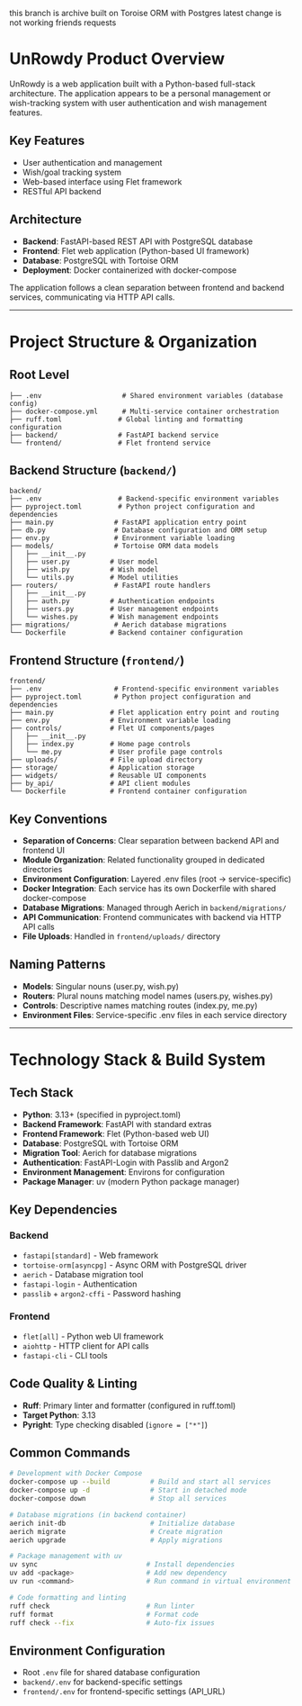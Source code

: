 this branch is archive built on Toroise ORM with Postgres
latest change is not working friends requests

# UnRowdy Product Overview

UnRowdy is a web application built with a Python-based full-stack architecture. The application appears to be a personal management or wish-tracking system with user authentication and wish management features.

## Key Features

- User authentication and management
- Wish/goal tracking system
- Web-based interface using Flet framework
- RESTful API backend

## Architecture

- **Backend**: FastAPI-based REST API with PostgreSQL database
- **Frontend**: Flet web application (Python-based UI framework)
- **Database**: PostgreSQL with Tortoise ORM
- **Deployment**: Docker containerized with docker-compose

The application follows a clean separation between frontend and backend services, communicating via HTTP API calls.

---

# Project Structure & Organization

## Root Level

```
├── .env                    # Shared environment variables (database config)
├── docker-compose.yml      # Multi-service container orchestration
├── ruff.toml              # Global linting and formatting configuration
├── backend/               # FastAPI backend service
└── frontend/              # Flet frontend service
```

## Backend Structure (`backend/`)

```
backend/
├── .env                   # Backend-specific environment variables
├── pyproject.toml         # Python project configuration and dependencies
├── main.py               # FastAPI application entry point
├── db.py                 # Database configuration and ORM setup
├── env.py                # Environment variable loading
├── models/               # Tortoise ORM data models
│   ├── __init__.py
│   ├── user.py          # User model
│   ├── wish.py          # Wish model
│   └── utils.py         # Model utilities
├── routers/              # FastAPI route handlers
│   ├── __init__.py
│   ├── auth.py          # Authentication endpoints
│   ├── users.py         # User management endpoints
│   └── wishes.py        # Wish management endpoints
├── migrations/           # Aerich database migrations
└── Dockerfile           # Backend container configuration
```

## Frontend Structure (`frontend/`)

```
frontend/
├── .env                  # Frontend-specific environment variables
├── pyproject.toml        # Python project configuration and dependencies
├── main.py              # Flet application entry point and routing
├── env.py               # Environment variable loading
├── controls/            # Flet UI components/pages
│   ├── __init__.py
│   ├── index.py         # Home page controls
│   └── me.py            # User profile page controls
├── uploads/             # File upload directory
├── storage/             # Application storage
├── widgets/             # Reusable UI components
├── by_api/              # API client modules
└── Dockerfile           # Frontend container configuration
```

## Key Conventions

- **Separation of Concerns**: Clear separation between backend API and frontend UI
- **Module Organization**: Related functionality grouped in dedicated directories
- **Environment Configuration**: Layered .env files (root → service-specific)
- **Docker Integration**: Each service has its own Dockerfile with shared docker-compose
- **Database Migrations**: Managed through Aerich in `backend/migrations/`
- **API Communication**: Frontend communicates with backend via HTTP API calls
- **File Uploads**: Handled in `frontend/uploads/` directory

## Naming Patterns

- **Models**: Singular nouns (user.py, wish.py)
- **Routers**: Plural nouns matching model names (users.py, wishes.py)
- **Controls**: Descriptive names matching routes (index.py, me.py)
- **Environment Files**: Service-specific .env files in each service directory

---

# Technology Stack & Build System

## Tech Stack

- **Python**: 3.13+ (specified in pyproject.toml)
- **Backend Framework**: FastAPI with standard extras
- **Frontend Framework**: Flet (Python-based web UI)
- **Database**: PostgreSQL with Tortoise ORM
- **Migration Tool**: Aerich for database migrations
- **Authentication**: FastAPI-Login with Passlib and Argon2
- **Environment Management**: Environs for configuration
- **Package Manager**: uv (modern Python package manager)

## Key Dependencies

### Backend

- `fastapi[standard]` - Web framework
- `tortoise-orm[asyncpg]` - Async ORM with PostgreSQL driver
- `aerich` - Database migration tool
- `fastapi-login` - Authentication
- `passlib` + `argon2-cffi` - Password hashing

### Frontend

- `flet[all]` - Python web UI framework
- `aiohttp` - HTTP client for API calls
- `fastapi-cli` - CLI tools

## Code Quality & Linting

- **Ruff**: Primary linter and formatter (configured in ruff.toml)
- **Target Python**: 3.13
- **Pyright**: Type checking disabled (`ignore = ["*"]`)

## Common Commands

```bash
# Development with Docker Compose
docker-compose up --build          # Build and start all services
docker-compose up -d               # Start in detached mode
docker-compose down                # Stop all services

# Database migrations (in backend container)
aerich init-db                     # Initialize database
aerich migrate                     # Create migration
aerich upgrade                     # Apply migrations

# Package management with uv
uv sync                           # Install dependencies
uv add <package>                  # Add new dependency
uv run <command>                  # Run command in virtual environment

# Code formatting and linting
ruff check                        # Run linter
ruff format                       # Format code
ruff check --fix                  # Auto-fix issues
```

## Environment Configuration

- Root `.env` file for shared database configuration
- `backend/.env` for backend-specific settings
- `frontend/.env` for frontend-specific settings (API_URL)
